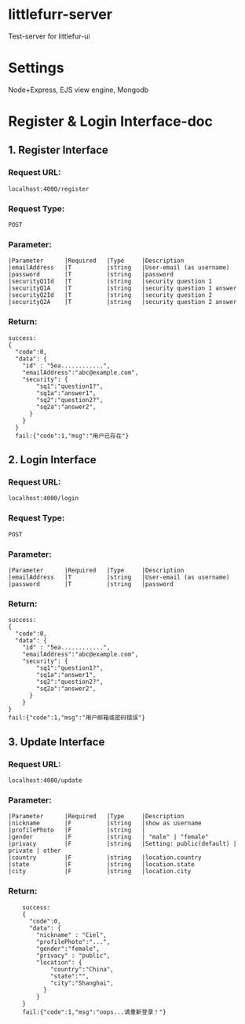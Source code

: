 # littlefurr-server
Test-server for littlefur-ui

# Settings
Node+Express, EJS view engine, Mongodb


# Register & Login Interface-doc
## 1. Register Interface
### Request URL:
    localhost:4000/register
### Request Type:
    POST
### Parameter:
    |Parameter      |Required   |Type     |Description
    |emailAddress   |T          |string   |User-email (as username)
    |password       |T          |string   |password
    |securityQ1Id   |T          |string   |security question 1
    |securityQ1A    |T          |string   |security question 1 answer
    |securityQ2Id   |T          |string   |security question 2
    |securityQ2A    |T          |string   |security question 2 answer
### Return:
    success:
    {
      "code":0,
      "data": {
        "id" : "5ea............",
        "emailAddress":"abc@example.com",
        "security": {
            "sq1":"question1?",
            "sq1a":"answer1",
            "sq2":"question2?",
            "sq2a":"answer2",
          }
        }
      }
      fail:{"code":1,"msg":"用户已存在"}

## 2. Login Interface
### Request URL:
    localhost:4000/login
### Request Type:
    POST
### Parameter:
    |Parameter      |Required   |Type     |Description
    |emailAddress   |T          |string   |User-email (as username)
    |password       |T          |string   |password
### Return:
    success:
    {
      "code":0,
      "data": {
        "id" : "5ea............",
        "emailAddress":"abc@example.com",
        "security": {
            "sq1":"question1?",
            "sq1a":"answer1",
            "sq2":"question2?",
            "sq2a":"answer2",
          }
        }
    }
    fail:{"code":1,"msg":"用户邮箱或密码错误"}


## 3. Update Interface
### Request URL:
    localhost:4000/update
### Parameter:
    |Parameter      |Required   |Type     |Description
    |nickname       |F          |string   |show as username
    |profilePhoto   |F          |string   |
    |gender         |F          |string   | "male" | "female"
    |privacy        |F          |string   |Setting: public(default) | private | other
    |country        |F          |string   |location.country
    |state          |F          |string   |location.state
    |city           |F          |string   |location.city
### Return:
        success:
        {
          "code":0,
          "data": {
            "nickname" : "Ciel",
            "profilePhoto":"...",
            "gender":"female",
            "privacy" : "public",
            "location": {
                "country":"China",
                "state":"",
                "city":"Shanghai",
              }
            }
        }
        fail:{"code":1,"msg":"oops...请重新登录！"}
